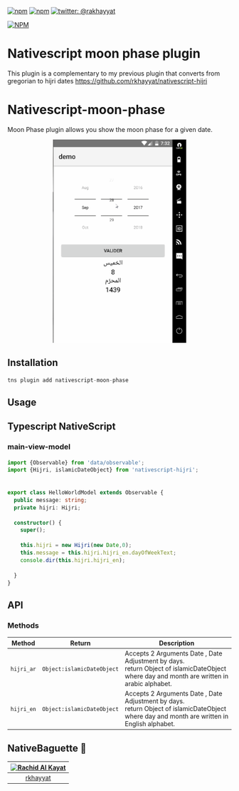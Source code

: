 [![npm](https://img.shields.io/npm/v/nativescript-moon-phase.svg)](https://www.npmjs.com/package/nativescript-moon-phase)
[![npm](https://img.shields.io/npm/dt/nativescript-moon-phase.svg?label=npm%20downloads)](https://www.npmjs.com/package/nativescript-moon-phase)
[![twitter: @rakhayyat](https://img.shields.io/badge/twitter-%40rakhayyat-2F98C1.svg)](https://twitter.com/rakhayyat)

[![NPM](https://nodei.co/npm/nativescript-moon-phase.png?downloads=true&downloadRank=true&stars=true)](https://nodei.co/npm/nativescript-moon-phase/)

# Nativescript moon phase plugin
This plugin is a complementary to my previous plugin that converts from gregorian to hijri dates https://github.com/rkhayyat/nativescript-hijri

# Nativescript-moon-phase

Moon Phase plugin allows you show the moon phase for a given date. 
<p align="center">
  <img src="https://github.com/rkhayyat/nativescript-hijri/blob/master/screenshot/nativescript-hijri.gif" width="300"/>
</p>

## Installation

```javascript
tns plugin add nativescript-moon-phase
```

## Usage 

## Typescript NativeScript

### main-view-model
```typescript
import {Observable} from 'data/observable';
import {Hijri, islamicDateObject} from 'nativescript-hijri';


export class HelloWorldModel extends Observable {
  public message: string;
  private hijri: Hijri;

  constructor() {
    super();

    this.hijri = new Hijri(new Date,0);
    this.message = this.hijri.hijri_en.dayOfWeekText;
    console.dir(this.hijri.hijri_en);

  }
}
```

## API

### Methods

| Method | Return | Description |
| --- | --- | --- |
| `hijri_ar` | `Object:islamicDateObject` | Accepts 2 Arguments Date , Date Adjustment by days.<br> return Object of islamicDateObject where day and month are written in arabic alphabet.|
| `hijri_en`| `Object:islamicDateObject` | Accepts 2 Arguments Date , Date Adjustment by days.<br> return Object of islamicDateObject where day and month are written in English alphabet. |

## NativeBaguette 🥖

[<img alt="Rachid Al Kayat" src="https://avatars1.githubusercontent.com/u/10686043?v=3&s=400" width="117">](https://github.com/rkhayyat) |
:---: |
[rkhayyat](https://github.com/rkhayyat)  |

